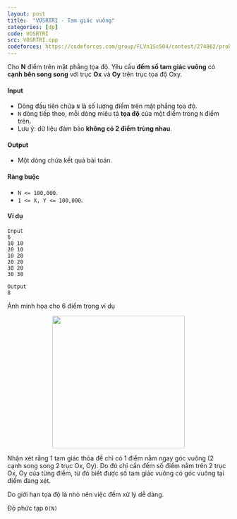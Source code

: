 ```yaml
---
layout: post
title:  "VOSRTRI - Tam giác vuông"
categories: [dp]
code: VOSRTRI
src: VOSRTRI.cpp
codeforces: https://codeforces.com/group/FLVn1Sc504/contest/274862/problem/E
---
```



 Cho **N** điểm trên mặt phẳng tọa độ. Yêu cầu **đếm số tam giác vuông** có **cạnh bên song song** với trục **Ox** và **Oy** trên trục tọa độ Oxy.

#### Input

* Dòng đầu tiên chứa `N` là số lượng điểm trên mặt phẳng tọa độ.
* `N` dòng tiếp theo, mỗi dòng miêu tả **tọa độ** của một điểm trong `N` điểm trên.
* Lưu ý: dữ liệu đảm bảo **không có 2 điểm trùng nhau**.

#### Output

* Một dòng chứa kết quả bài toán.

#### Ràng buộc

* `N <= 100,000`.
* `1 <= X, Y <= 100,000`.

#### Ví dụ

```
Input
6
10 10
20 10
10 20
20 20
30 20
30 30

Output
8
```

Ảnh minh họa cho 6 điểm trong ví dụ

<p align="center"><img src="https://i.imgur.com/xzX0op2.png" width="300px"></p>

<!--more-->

Nhận xét rằng 1 tam giác thỏa đề chỉ có 1 điểm nằm ngay góc vuông (2 cạnh song song 2 trục Ox, Oy). Do đó chỉ cần đếm số điểm nằm trên 2 trục Ox, Oy của từng điểm, từ đó biết được số tam giác vuông có góc vuông tại điểm đang xét.

Do giới hạn tọa độ là nhỏ nên việc đếm xử lý dễ dàng.

Độ phức tạp `O(N)`

